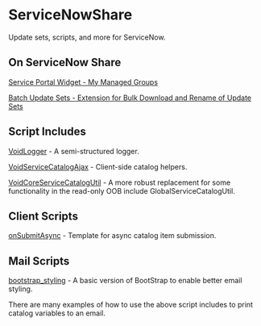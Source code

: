 # ServiceNowShare

Update sets, scripts, and more for ServiceNow.

## On ServiceNow Share

[Service Portal Widget - My Managed Groups](Share/BatchUpdateSets/README.md)

[Batch Update Sets - Extension for Bulk Download and Rename of Update Sets](Share/Sp_MyManagedGroups/README.md)

## Script Includes

[VoidLogger](script-includes/VoidLogger.js) - A semi-structured logger.

[VoidServiceCatalogAjax](script-includes/VoidServiceCatalogAjax.js) - Client-side catalog helpers.

[VoidCoreServiceCatalogUtil](script-includes/VoidServiceCatalogUtil.js) - A more robust replacement for some functionality in the read-only OOB include GlobalServiceCatalogUtil.

## Client Scripts

[onSubmitAsync](client-scripts/onSubmitAsync.js) - Template for async catalog item submission.

## Mail Scripts

[bootstrap_styling](mail-scripts/bootstrap_styling.js) - A basic version of BootStrap to enable better email styling.

There are many examples of how to use the above script includes to print catalog variables to an email.
